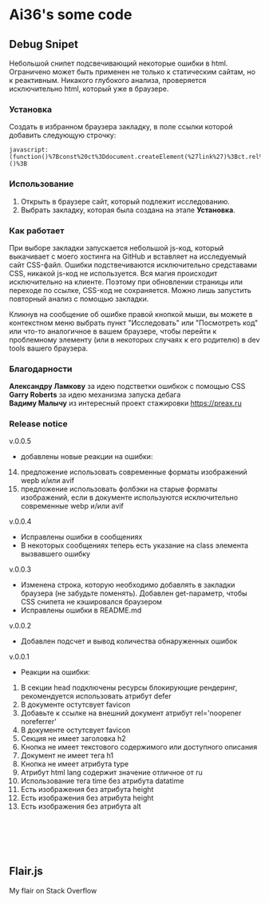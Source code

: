 # Ai36's some code

## Debug Snipet

Небольшой снипет подсвечивающий некоторые ошибки в html.
Ограничено может быть применен не только к статическим сайтам, но к реактивным. Никакого глубокого анализа, проверяется исключительно html, который уже в браузере.

### Установка

Создать в избранном браузера закладку, в поле ссылки которой добавить следующую строчку:

```
javascript:(function()%7Bconst%20ct%3Ddocument.createElement(%27link%27)%3Bct.rel%3D%27stylesheet%27%3Bct.href%3D%27https%3A%2F%2Fai36.github.io%2Fdebug.css%3Ft%3D%27%2BDate.now()%3Bct.classList.add(%27ct%27)%3Bdocument.head.appendChild(ct)%3B%7D)()%3B
```

### Использование

1. Открыть в браузере сайт, который подлежит исследованию.
2. Выбрать закладку, которая была создана на этапе **Установка**.

### Как работает

При выборе закладки запускается небольшой js-код, который выкачивает с моего хостинга на GitHub и вставляет на исследуемый сайт CSS-файл. Ошибки подствечиваются исключительно средставами CSS, никакой js-код не используется. Вся магия происходит исключительно на клиенте. Поэтому при обновлении страницы или переходе по ссылке, CSS-код не сохраняется. Можно лишь запустить повторный анализ с помощью закладки.

Кликнув на сообщение об ошибке правой кнопкой мыши, вы можете в контекстном меню выбрать пункт "Исследовать" или "Посмотреть код" или что-то аналогичное в вашем браузере, чтобы перейти к проблемному элементу (или в некоторых случаях к его родителю) в dev tools вашего браузера.

### Благодарности

**Александру Ламкову** за идею подстветки ошибкок с помощью CSS\
**Garry Roberts** за идею механизма запуска дебага\
**Вадиму Малычу** из интересный проект стажировки https://preax.ru



### Release notice

v.0.0.5

+ добавлены новые реакции на ошибки:

14. предложение использовать современные форматы изображений wepb и/или avif
15. предложение использовать фолбэки на старые форматы изображений, если в документе используются исключительно современные webp и/или avif

v.0.0.4

+ Исправлены ошибки в сообщениях
+ В некоторых сообщениях теперь есть указание на class элемента вызвавшего ошибку

v.0.0.3

+ Изменена строка, которую необходимо добавлять в закладки браузера (не забудьте поменять). Добавлен get-параметр, чтобы CSS снипета не кэшировался браузером
+ Исправлены ошибки в README.md

v.0.0.2

+ Добавлен подcчет и вывод количества обнаруженных ошибок

v.0.0.1

+ Реакции на ошибки:

1. В секции head подключены ресурсы блокирующие рендеринг, рекомендуется использовать атрибут defer
2. В документе остутсвует favicon
3. Добавьте к ссылке на внешний документ атрибут rel='noopener noreferrer'
4. В документе остутсвует favicon
5. Секция не имеет заголовка h2
6. Кнопка не имеет текстового содержимого или доступного описания
7. Документ не имеет тега h1
8. Кнопка не имеет атрибута type
9. Атрибут html lang содержит значение отличное от ru
10. Использование тега time без атрибута datatime
11. Есть изображения без атрибута height
12. Есть изображения без атрибута height
13. Есть изображения без атрибута alt

<br><br>
---
## Flair.js

My flair on Stack Overflow
